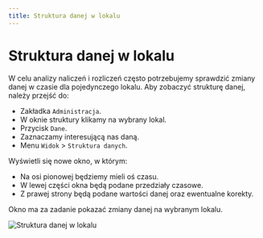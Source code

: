 ```yaml
---
title: Struktura danej w lokalu
---
```


# Struktura danej w lokalu

W celu analizy naliczeń i rozliczeń często potrzebujemy sprawdzić zmiany danej w czasie dla pojedynczego lokalu. Aby zobaczyć strukturę danej, należy przejść do:

- Zakładka `Administracja`.
- W oknie struktury klikamy na wybrany lokal.
- Przycisk `Dane`.
- Zaznaczamy interesującą nas daną.
- Menu `Widok` > `Struktura danych`.

Wyświetli się nowe okno, w którym:

- Na osi pionowej będziemy mieli oś czasu.
- W lewej części okna będą podane przedziały czasowe.
- Z prawej strony będą podane wartości danej oraz ewentualne korekty.

Okno ma za zadanie pokazać zmiany danej na wybranym lokalu.

![Struktura danej w lokalu](danawlokalu.gif)